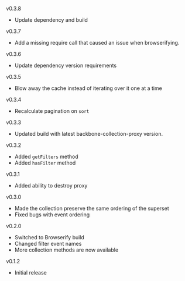 v0.3.8

* Update dependency and build

v0.3.7

* Add a missing require call that caused an issue when browserifying.

v0.3.6

* Update dependency version requirements

v0.3.5

* Blow away the cache instead of iterating over it one at a time

v0.3.4

* Recalculate pagination on `sort`

v0.3.3

* Updated build with latest backbone-collection-proxy version.

v0.3.2

* Added `getFilters` method
* Added `hasFilter` method

v0.3.1

* Added ability to destroy proxy

v0.3.0

* Made the collection preserve the same ordering of the superset
* Fixed bugs with event ordering

v0.2.0

* Switched to Browserify build
* Changed filter event names
* More collection methods are now available

v0.1.2

* Initial release

